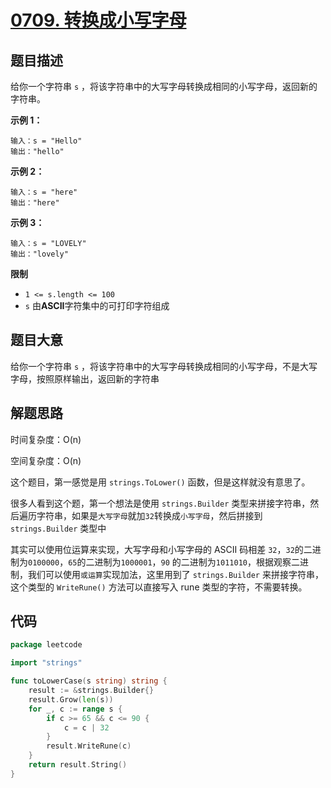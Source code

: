 # [0709. 转换成小写字母](https://leetcode.cn/problems/to-lower-case/)

## 题目描述

给你一个字符串 `s` ，将该字符串中的大写字母转换成相同的小写字母，返回新的字符串。

**示例 1：**

```
输入：s = "Hello"
输出："hello"
```

**示例 2：**

```
输入：s = "here"
输出："here"
```

**示例 3：**

```
输入：s = "LOVELY"
输出："lovely"
```

**限制**

* `1 <= s.length <= 100`
* `s` 由**ASCII**字符集中的可打印字符组成

## 题目大意

给你一个字符串 `s` ，将该字符串中的大写字母转换成相同的小写字母，不是大写字母，按照原样输出，返回新的字符串

## 解题思路

时间复杂度：O(n)

空间复杂度：O(n)

这个题目，第一感觉是用 `strings.ToLower()` 函数，但是这样就没有意思了。

很多人看到这个题，第一个想法是使用 `strings.Builder`
类型来拼接字符串，然后遍历字符串，如果是`大写字母`就加`32`转换成`小写字母`，然后拼接到 `strings.Builder` 类型中

其实可以使用位运算来实现，大写字母和小写字母的 ASCII 码相差 `32`，`32`的二进制为`0100000`，`65`的二进制为`1000001`，`90`
的二进制为`1011010`，根据观察二进制，我们可以使用`或运算`实现加法，这里用到了 `strings.Builder`
来拼接字符串，这个类型的 `WriteRune()` 方法可以直接写入 rune 类型的字符，不需要转换。

## 代码

```go
package leetcode

import "strings"

func toLowerCase(s string) string {
	result := &strings.Builder{}
	result.Grow(len(s))
	for _, c := range s {
		if c >= 65 && c <= 90 {
			c = c | 32
		}
		result.WriteRune(c)
	}
	return result.String()
}
```
